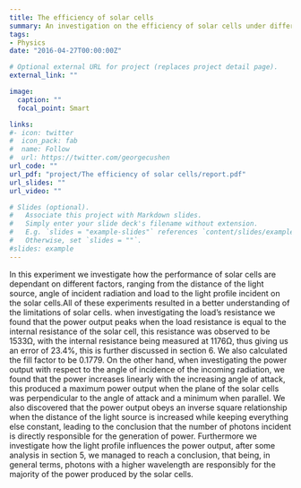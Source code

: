 ```yaml
---
title: The efficiency of solar cells
summary: An investigation on the efficiency of solar cells under different factors.
tags:
- Physics
date: "2016-04-27T00:00:00Z"

# Optional external URL for project (replaces project detail page).
external_link: ""

image:
  caption: ""
  focal_point: Smart

links:
#- icon: twitter
#  icon_pack: fab
#  name: Follow
#  url: https://twitter.com/georgecushen
url_code: ""
url_pdf: "project/The efficiency of solar cells/report.pdf"
url_slides: ""
url_video: ""

# Slides (optional).
#   Associate this project with Markdown slides.
#   Simply enter your slide deck's filename without extension.
#   E.g. `slides = "example-slides"` references `content/slides/example-slides.md`.
#   Otherwise, set `slides = ""`.
#slides: example
---
```

In this experiment we investigate how the performance of solar cells are dependant on different factors, ranging from the distance of the light source, angle of incident radiation and load to the light profile incident on the solar cells.All of these experiments resulted in a better understanding of the limitations of solar cells.
when investigating the load’s resistance we found that the power output peaks when the load resistance is equal to the internal resistance of the solar cell, this resistance was observed to be 1533Ω, with the internal resistance being measured at 1176Ω, thus giving us an error of 23.4%, this is further discussed in section 6. We also calculated the fill factor to be 0.1779.
On the other hand, when investigating the power output with respect to the angle of incidence of the incoming radiation, we found that the power increases linearly with the increasing angle of attack, this produced a maximum power output when the plane of the solar cells was perpendicular to the angle of attack and a minimum when parallel.
We also discovered that the power output obeys an inverse square relationship when the distance of the light source is increased while keeping everything else constant, leading to the conclusion that the number of photons incident is directly responsible for the generation of power. Furthermore we investigate how the light profile influences the power output, after some analysis in section 5, we managed to reach a conclusion, that being, in general terms, photons with a higher wavelength are responsibly for the majority of the power produced by the solar cells.
